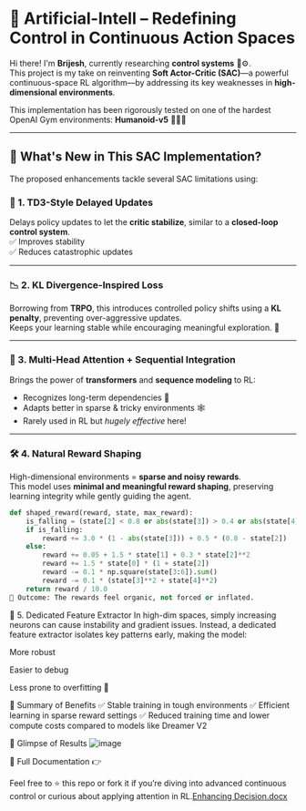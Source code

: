 # 🤖 Artificial-Intell – Redefining Control in Continuous Action Spaces

Hi there! I'm **Brijesh**, currently researching **control systems** 🧠⚙️.  
This project is my take on reinventing **Soft Actor-Critic (SAC)**—a powerful continuous-space RL algorithm—by addressing its key weaknesses in **high-dimensional environments**.  

This implementation has been rigorously tested on one of the hardest OpenAI Gym environments: **Humanoid-v5** 🏃‍♂️💥

---

## 🚀 What's New in This SAC Implementation?

The proposed enhancements tackle several SAC limitations using:

### 🧩 1. **TD3-Style Delayed Updates**
Delays policy updates to let the **critic stabilize**, similar to a **closed-loop control system**.  
✅ Improves stability  
✅ Reduces catastrophic updates

---

### 📉 2. **KL Divergence-Inspired Loss**
Borrowing from **TRPO**, this introduces controlled policy shifts using a **KL penalty**, preventing over-aggressive updates.  
Keeps your learning stable while encouraging meaningful exploration. 🧭

---

### 🧠 3. **Multi-Head Attention + Sequential Integration**
Brings the power of **transformers** and **sequence modeling** to RL:
- Recognizes long-term dependencies 🔁  
- Adapts better in sparse & tricky environments 🕸️  
- Rarely used in RL but *hugely effective* here!

---

### 🛠️ 4. **Natural Reward Shaping**

High-dimensional environments = **sparse and noisy rewards**.  
This model uses **minimal and meaningful reward shaping**, preserving learning integrity while gently guiding the agent.

```python
def shaped_reward(reward, state, max_reward):
    is_falling = (state[2] < 0.8 or abs(state[3]) > 0.4 or abs(state[4]) > 0.4)
    if is_falling:
        reward += 3.0 * (1 - abs(state[3])) + 0.5 * (0.8 - state[2])
    else:
        reward += 0.05 + 1.5 * state[1] + 0.3 * state[2]**2
        reward += 1.5 * state[0] * (1 + state[2])
        reward -= 0.1 * np.square(state[3:6]).sum()
        reward -= 0.1 * (state[3]**2 + state[4]**2)
    return reward / 10.0
🎯 Outcome: The rewards feel organic, not forced or inflated.
```

🧬 5. Dedicated Feature Extractor
In high-dim spaces, simply increasing neurons can cause instability and gradient issues.
Instead, a dedicated feature extractor isolates key patterns early, making the model:

More robust

Easier to debug

Less prone to overfitting 🎯

🌟 Summary of Benefits
✅ Stable training in tough environments
✅ Efficient learning in sparse reward settings
✅ Reduced training time and lower compute costs compared to models like Dreamer V2

📸 Glimpse of Results
![image](https://github.com/user-attachments/assets/2b585872-c49c-4214-b831-d5f745075233)


📄 Full Documentation
👉 

Feel free to ⭐️ this repo or fork it if you’re diving into advanced continuous control or curious about applying attention in RL.[Enhancing Decision.docx](https://github.com/user-attachments/files/20591550/Enhancing.Decision.docx)
